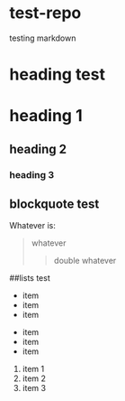 # test-repo
testing markdown

# heading test
# heading 1
## heading 2
### heading 3

## blockquote test
Whatever is:
>whatever
>>double whatever

##lists test
* item
* item
* item

- item
- item
- item

1. item 1
2. item 2
3. item 3

